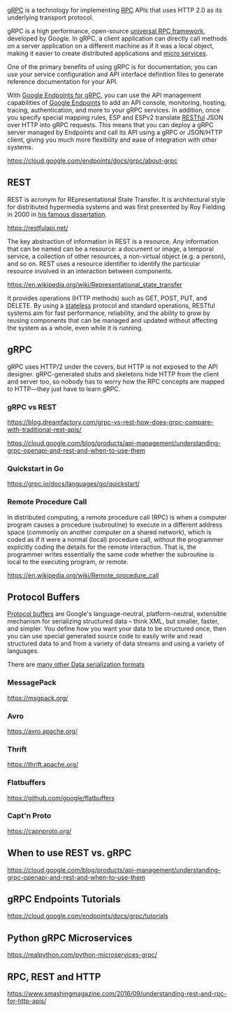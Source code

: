 

[gRPC](https://grpc.io/) is a technology for implementing [RPC](http://dist-prog-book.com/chapter/1/rpc.html) APIs that uses HTTP 2.0 as its underlying transport protocol. 


gRPC is a high performance, open-source [universal RPC framework](https://github.com/grpc-ecosystem/awesome-grpc), developed by Google. In gRPC, a client application can directly call methods on a server application on a different machine as if it was a local object, making it easier to create distributed applications and [micro services](https://github.com/mfornos/awesome-microservices).

One of the primary benefits of using gRPC is for documentation; you can use your service configuration and API interface definition files to generate reference documentation for your API. 

With [Google Endpoints for gRPC](https://cloud.google.com/endpoints/docs/grpc/about-grpc), you can use the API management capabilities of [Google Endpoints](Endpoints) to add an API console, monitoring, hosting, tracing, authentication, and more to your gRPC services. In addition, once you specify special mapping rules, ESP and ESPv2 translate [RESTful](https://en.wikipedia.org/wiki/Representational_state_transfer) JSON over HTTP into gRPC requests. This means that you can deploy a gRPC server managed by Endpoints and call its API using a gRPC or JSON/HTTP client, giving you much more flexibility and ease of integration with other systems.


https://cloud.google.com/endpoints/docs/grpc/about-grpc


## REST

REST is acronym for REpresentational State Transfer. It is architectural style for distributed hypermedia systems and was first presented by Roy Fielding in 2000 in [his famous dissertation](https://www.ics.uci.edu/~fielding/pubs/dissertation/rest_arch_style.htm).

https://restfulapi.net/

The key abstraction of information in REST is a resource. Any information that can be named can be a resource: a document or image, a temporal service, a collection of other resources, a non-virtual object (e.g. a person), and so on. REST uses a resource identifier to identify the particular resource involved in an interaction between components.



https://en.wikipedia.org/wiki/Representational_state_transfer

It provides operations (HTTP methods) such as GET, POST, PUT, and DELETE. By using a [stateless](https://restfulapi.net/statelessness/) protocol and standard operations, RESTful systems aim for fast performance, reliability, and the ability to grow by reusing components that can be managed and updated without affecting the system as a whole, even while it is running.


## gRPC

gRPC uses HTTP/2 under the covers, but HTTP is not exposed to the API designer. gRPC-generated stubs and skeletons hide HTTP from the client and server too, so nobody has to worry how the RPC concepts are mapped to HTTP—they just have to learn gRPC. 



### gRPC vs REST

https://blog.dreamfactory.com/grpc-vs-rest-how-does-grpc-compare-with-traditional-rest-apis/

https://cloud.google.com/blog/products/api-management/understanding-grpc-openapi-and-rest-and-when-to-use-them

### Quickstart in Go

https://grpc.io/docs/languages/go/quickstart/

### Remote Procedure Call

In distributed computing, a remote procedure call (RPC) is when a computer program causes a procedure (subroutine) to execute in a different address space (commonly on another computer on a shared network), which is coded as if it were a normal (local) procedure call, without the programmer explicitly coding the details for the remote interaction. That is, the programmer writes essentially the same code whether the subroutine is local to the executing program, or remote.

https://en.wikipedia.org/wiki/Remote_procedure_call

## Protocol Buffers


[Protocol buffers](https://developers.google.com/protocol-buffers/) are Google's language-neutral, platform-neutral, extensible mechanism for serializing structured data – think XML, but smaller, faster, and simpler. You define how you want your data to be structured once, then you can use special generated source code to easily write and read structured data to and from a variety of data streams and using a variety of languages.

There are [many other Data serialization formats](Data-Serialization-Formats)

### MessagePack

https://msgpack.org/

### Avro

https://avro.apache.org/

### Thrift

https://thrift.apache.org/

### Flatbuffers

https://github.com/google/flatbuffers

### Capt'n Proto

https://capnproto.org/

## When to use REST vs. gRPC

https://cloud.google.com/blog/products/api-management/understanding-grpc-openapi-and-rest-and-when-to-use-them


## gRPC Endpoints Tutorials

https://cloud.google.com/endpoints/docs/grpc/tutorials

## Python gRPC Microservices

https://realpython.com/python-microservices-grpc/

## RPC, REST and HTTP

https://www.smashingmagazine.com/2016/09/understanding-rest-and-rpc-for-http-apis/